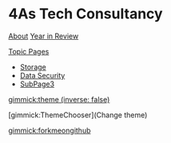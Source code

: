 # 4As Tech Consultancy #

[About](about.md)
[Year in Review](yir.md)
<!--[Page3](page3.md)-->

[Topic Pages]()

  * [Storage](topics/storage.md)
  * [Data Security](topics/datasecurity.md)
  * [SubPage3](topics/subpage3.md)

<!-- set a default theme -->
[gimmick:theme (inverse: false)](bootstrap)

<!-- show a theme chooser in the menu bar -->
[gimmick:ThemeChooser](Change theme)

<!-- show a fork me on github ribbon -->
[gimmick:forkmeongithub](http://github.com/Dynalon/mdwiki-seed/)
